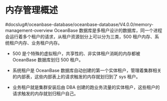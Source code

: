 # 内存管理概述
#docslug#/oceanbase-database/oceanbase-database/V4.0.0/memory-management-overview
OceanBase 数据库是多租户设计的数据库，同一个进程会运行着多个租户的请求，从租户资源划分上可以分为三类，500 租户内存、系统租户内存、业务租户内存。

* 500 是个特殊的虚拟租户，共享性的、非实体租户消耗的内存都被 OceanBase 数据库划归 500 租户。

* 系统租户是 OceanBase 数据库自动创建的第一个实体租户，管理着集群相关的内部表，这些内部表上的请求触发的内存就划归到了 sys 租户。

* 业务租户就是集群安装后由 DBA 创建的跑业务流量的实体租户，这些租户的请求触发的内存就划归租户自己。
